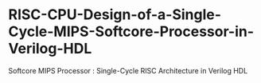 # RISC-CPU-Design-of-a-Single-Cycle-MIPS-Softcore-Processor-in-Verilog-HDL
Softcore MIPS Processor : Single-Cycle RISC Architecture in Verilog HDL
